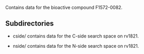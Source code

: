 Contains data for the bioactive compound F1572-0082.

## Subdirectories

- cside/ contains data for the C-side search space on rv1821.

- nside/ contains data for the N-side search space on rv1821.

